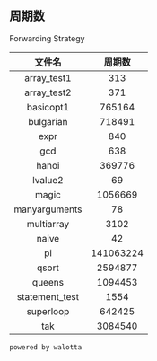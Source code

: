 ## 周期数

Forwarding Strategy

| 文件名 | 周期数 |
| :----: | :----: |
|array_test1|313|
|array_test2|371|
|basicopt1|765164|
|bulgarian|718491|
|expr|840|
|gcd|638|
|hanoi|369776|
|lvalue2|69|
|magic|1056669|
|manyarguments|78|
|multiarray|3102|
|naive|42|
|pi|141063224|
|qsort|2594877|
|queens|1094453|
|statement_test|1554|
|superloop|642425|
|tak|3084540|
`powered by walotta`